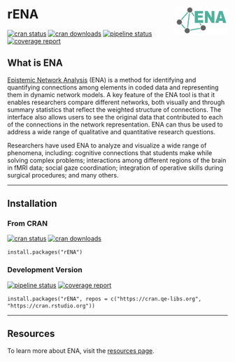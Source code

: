 # rENA <img src="man/figures/logo.png" align="right" alt="" width="120" />

[![cran status](https://www.r-pkg.org/badges/version-ago/rENA)](https://cran.r-project.org/package=rENA) 
[![cran downloads](https://cranlogs.r-pkg.org/badges/grand-total/rENA)](https://cranlogs.r-pkg.org/badges/grand-total/rENA) 
[![pipeline status](https://gitlab.com/epistemic-analytics/qe-packages/rENA/badges/main/pipeline.svg)](https://gitlab.com/epistemic-analytics/qe-packages/rENA/-/commits/main)
[![coverage report](https://gitlab.com/epistemic-analytics/qe-packages/rENA/badges/main/coverage.svg)](https://gitlab.com/epistemic-analytics/qe-packages/rENA/-/commits/main)

## What is ENA

[Epistemic Network Analysis](https://www.epistemicnetwork.org/) (ENA) is a method for identifying and quantifying connections among elements in coded data and representing them in dynamic network models. A key feature of the ENA tool is that it enables researchers compare different networks, both visually and through summary statistics that reflect the weighted structure of connections. The interface also allows users to see the original data that contributed to each of the connections in the network representation. ENA can thus be used to address a wide range of qualitative and quantitative research questions.

Researchers have used ENA to analyze and visualize a wide range of phenomena, including: cognitive connections that students make while solving complex problems; interactions among different regions of the brain in fMRI data; social gaze coordination; integration of operative skills during surgical procedures; and many others.

---

## Installation

### From CRAN

[![cran status](https://www.r-pkg.org/badges/version-ago/rENA)](https://cran.r-project.org/package=rENA) 
[![cran downloads](https://cranlogs.r-pkg.org/badges/grand-total/rENA)](https://cranlogs.r-pkg.org/badges/grand-total/rENA) 

```
install.packages("rENA")
```

### Development Version

[![pipeline status](https://gitlab.com/epistemic-analytics/qe-packages/rENA/badges/main/pipeline.svg)](https://gitlab.com/epistemic-analytics/qe-packages/rENA/-/commits/main)
[![coverage report](https://gitlab.com/epistemic-analytics/qe-packages/rENA/badges/main/coverage.svg)](https://gitlab.com/epistemic-analytics/qe-packages/rENA/-/commits/main)

```
install.packages("rENA", repos = c("https://cran.qe-libs.org", "https://cran.rstudio.org"))
```

---
## Resources

To learn more about ENA, visit the [resources page](https://www.epistemicnetwork.org/resources/).
